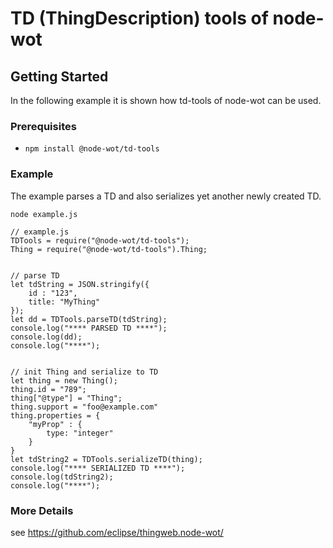 # TD (ThingDescription) tools of node-wot

## Getting Started

In the following example it is shown how td-tools of node-wot can be used.

### Prerequisites

-   `npm install @node-wot/td-tools`

### Example

The example parses a TD and also serializes yet another newly created TD.

`node example.js`

```
// example.js
TDTools = require("@node-wot/td-tools");
Thing = require("@node-wot/td-tools").Thing;


// parse TD
let tdString = JSON.stringify({
    id : "123",
    title: "MyThing"
});
let dd = TDTools.parseTD(tdString);
console.log("**** PARSED TD ****");
console.log(dd);
console.log("****");


// init Thing and serialize to TD
let thing = new Thing();
thing.id = "789";
thing["@type"] = "Thing";
thing.support = "foo@example.com"
thing.properties = {
    "myProp" : {
        type: "integer"
    }
}
let tdString2 = TDTools.serializeTD(thing);
console.log("**** SERIALIZED TD ****");
console.log(tdString2);
console.log("****");
```

### More Details

see https://github.com/eclipse/thingweb.node-wot/
